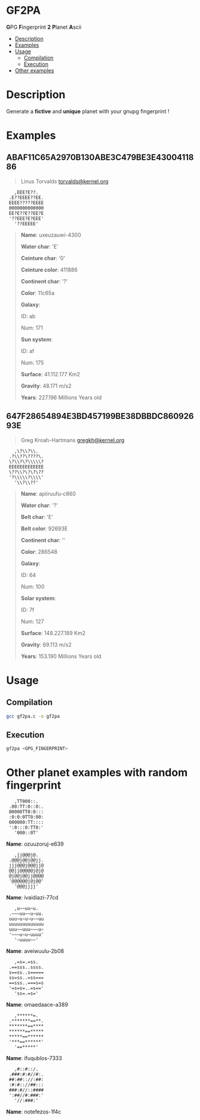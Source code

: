 # GF2PA
**G**PG **F**ingerprint **2** **P**lanet **A**scii

* [Description](#Description)
* [Examples](#Examples)
* [Usage](#Usage)
    - [Compilation](#Compilation)
    - [Execution](#Execution)
* [Other examples](#Other-planet-examples-with-random-fingerprint)

# Description
Generate a **fictive** and **unique** planet with your gnupg fingerprint !

# Examples
## ABAF11C65A2970B130ABE3C479BE3E4300411886
> Linus Torvalds <torvalds@kernel.org>
```
   ,EEE?E??.
 .E??EEEE??EE.
 EEEE?????EEEE
 0000000000000
 EE?E??E??EE?E
 '??EEE?E?EEE'
   '??EEEEE'
```
> **Name**: uxeuzauwi-4300
>
> **Water char**: 'E'
> 
> **Ceinture char**: '0'
>
> **Ceinture color**: 411886
> 
> **Continent char**: '?'
> 
> **Color**: 11c65a
> 
> **Galaxy**:
> 
>  	ID: ab
>  	
>	Num: 171
>	
> **Sun system**:
> 
> 	ID: af
> 	
> 	Num: 175
> 	
> **Surface**: 41.112.177 Km2
> 
> **Gravity**: 48.171 m/s2
> 
> **Years**: 227.196 Millions Years old


## 647F28654894E3BD457199BE38DBBDC86092693E
> Greg Kroah-Hartmans <gregkh@kernel.org>
```
   ,\?\\?\\.
 .?\\??\????\.
 \?\\?\?\\\\\?
 EEEEEEEEEEEEE
 \??\\?\?\?\??
 '?\\\\\?\\\\'
   '\\?\\??'
```
> **Name**: apiiruufu-c860
> 
> **Water char**: '?'
> 
> **Belt char**: 'E'
> 
> **Belt color**: 92693E
> 
> **Continent char**: '\'
> 
> **Color**: 286548
> 
> **Galaxy**:
> 
> 	ID: 64
> 	
>	Num: 100
>	
> **Solar system**:
> 
> 	ID: 7f
> 	
> 	Num: 127
> 	
> **Surface**: 148.227.189 Km2
> 
> **Gravity**: 69.113 m/s2
> 
> **Years**: 153.190 Millions Years old


# Usage
## Compilation
```sh
gcc gf2pa.c -o gf2pa
```
## Execution
```sh
gf2pa <GPG_FINGERPRINT>
```

# Other planet examples with random fingerprint
```
   ,TT000::.
 .00:TT:0::0:.
 00000TT0:0:::
 :0:0:0TT0:00:
 000000:TT::::
 ':0:::0:TT0:'
   '000::0T'
```
**Name**: ozuuzoruj-e639
```
   ,jj@@@j@.
 .@@@j@@j@@jj.
 jjj@@@j@@@jj@
 @@jj@@@@@j@j@
 @j@@j@@jj@@@@
 '@@@@@@j@j@@'
   '@@@jjjj'
```
**Name**: ivaidiazi-77cd
```
   ,u~~uu~u.
 .~~~uu~~u~uu.
 uuu~u~u~u~~uu
 uuuuuuuuuuuuu
 uuu~~uuu~~~u~
 '~~~u~u~uuuu'
   '~uuuu~~'
```
**Name**: aveiwuulu-2b08
```
   ,=s=.=ss.
 .==sss..ssss.
 s==ss..s=====
 ss=ss..=ss===
 ==sss..===s=s
 '=s=s=..=s=='
   'ss=.=s='
```
**Name**: omaedaace-a389
```
   ,******=.
 .*******==**.
 *******==****
 ******==*****
 *****==******
 '***==******'
   '==*****'
```
**Name**: ifuqublos-7333
```
   ,#::#::/.
 .###:#:#//#:.
 ##:##:://:##:
 :#:#:://##:::
 ###:#//::####
 ':##//#:###:'
   '//:###:'
```
**Name**: notefezos-1f4c

